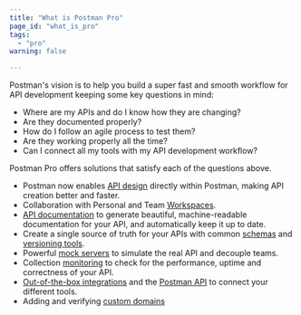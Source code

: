 ```yaml
---
title: "What is Postman Pro"
page_id: "what_is_pro"
tags: 
  - "pro"
warning: false

---
```


Postman's vision is to help you build a super fast and smooth workflow for API development keeping some key questions in mind:

* Where are my APIs and do I know how they are changing?
* Are they documented properly?
* How do I follow an agile process to test them?
* Are they working properly all the time?
* Can I connect all my tools with my API development workflow?

Postman Pro offers solutions that satisfy each of the questions above.

* Postman now enables [API design](/docs/postman/design-and-develop-apis/introduction-to-apis/) directly within Postman, making API creation better and faster.
* Collaboration with Personal and Team [Workspaces](/docs/postman/workspaces/intro-to-workspaces/).
* [API documentation](/docs/postman/api-documentation/intro-to-api-documentation/) to generate beautiful, machine-readable documentation for your API, and automatically keep it up to date.
* Create a single source of truth for your APIs with common [schemas](/docs/postman/design-and-develop-apis/the-api-workflow/#creating-a-new-schema) and [versioning tools](/docs/postman/design-and-develop-apis/versioning-an-api/).
* Powerful [mock servers](/docs/postman/mock-servers/intro-to-mock-servers/) to simulate the real API and decouple teams.
* Collection [monitoring](/docs/postman/monitors/intro-monitors/) to check for the performance, uptime and correctness of your API.
* [Out-of-the-box integrations](/docs/postman-pro/integrations/intro-integrations/) and the [Postman API](/docs/postman/postman-api/intro-api/) to connect your different tools.
* Adding and verifying [custom domains](/docs/postman/api-documentation/adding-and-verifying-custom-domains/)
